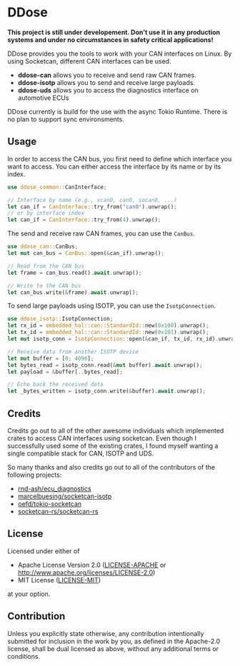 # DDose
**This project is still under developement. Don't use it in any production systems and under no circumstances in safety critical applications!**

DDose provides you the tools to work with your CAN interfaces on Linux. By using Socketcan, different CAN interfaces can be used.

 * **ddose-can** allows you to receive and send raw CAN frames.
 * **ddose-isotp** allows you to send and receive large payloads.
 * **ddose-uds** allows you to access the diagnostics interface on automotive ECUs

DDose currently is build for the use with the async Tokio Runtime. There is no plan to support sync environsments.

## Usage
In order to access the CAN bus, you first need to define which interface you want to access. You can either access the interface by its name or by its index.

```rust
use ddose_common::CanInterface;

// Interface by name (e.g., vcan0, can0, socan0, ...)
let can_if = CanInterface::try_from("can0").unwrap();
// or by interface index
let can_if = CanInterface::try_from(4).unwrap();
```

The send and receive raw CAN frames, you can use the `CanBus`.
```rust
use ddose_can::CanBus;
let mut can_bus = CanBus::open(&can_if).unwrap();

// Read from the CAN bus
let frame = can_bus.read().await.unwrap();

// Write to the CAN bus
let can_bus.write(&frame).await.unwrap();
```

To send large payloads using ISOTP, you can use the `IsotpConnection`.
```rust
use ddose_isotp::IsotpConnection;
let rx_id = embedded_hal::can::StandardId::new(0x100).unwrap();
let tx_id = embedded_hal::can::StandardId::new(0x101).unwrap();
let mut isotp_conn = IsotpConnection::open(&can_if, tx_id, rx_id).unwrap();

// Receive data from another ISOTP device
let mut buffer = [0; 4096];
let bytes_read = isotp_conn.read(&mut buffer).await.unwrap();
let payload = &buffer[..bytes_read];

// Echo back the received data
let _bytes_written = isotp_conn.write(&buffer).await.unwrap();
```

## Credits
Credits go out to all of the other awesome individuals which implemented crates to access CAN interfaces using socketcan. Even though I successfully used some of the existing crates, I found myself wanting a single compatible stack for CAN, ISOTP and UDS. 

So many thanks and also credits go out to all of the contributors of the following projects:

 * [rnd-ash/ecu_diagnostics](https://github.com/rnd-ash/ecu_diagnostics)
 * [marcelbuesing/socketcan-isotp](https://github.com/marcelbuesing/socketcan-isotp)
 * [oefd/tokio-socketcan](https://github.com/oefd/tokio-socketcan)
 * [socketcan-rs/socketcan-rs](https://github.com/socketcan-rs/socketcan-rs)

## License
Licensed under either of

 * Apache License Version 2.0 ([LICENSE-APACHE](LICENSE-APACHE) or http://www.apache.org/licenses/LICENSE-2.0)
 * MIT License ([LICENSE-MIT](LICENSE-MIT))

at your option.

## Contribution

Unless you explicitly state otherwise, any contribution intentionally submitted for inclusion in the work by you, as defined in the Apache-2.0 license, shall be dual licensed as above, without any additional terms or conditions.
